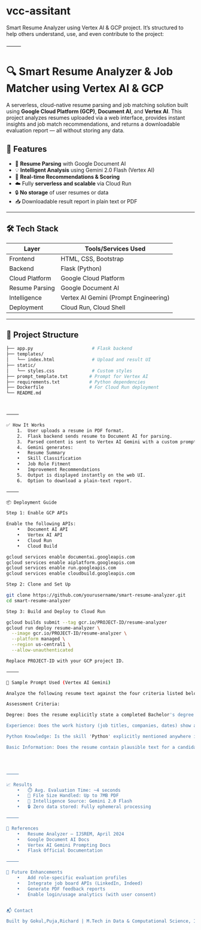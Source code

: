 # vcc-assitant
 Smart Resume Analyzer using Vertex AI & GCP project. It’s structured to help others understand, use, and even contribute to the project:

⸻



# 🔍 Smart Resume Analyzer & Job Matcher using Vertex AI & GCP

A serverless, cloud-native resume parsing and job matching solution built using **Google Cloud Platform (GCP)**, **Document AI**, and **Vertex AI**. This project analyzes resumes uploaded via a web interface, provides instant insights and job match recommendations, and returns a downloadable evaluation report — all without storing any data.



## 📌 Features

- 🧾 **Resume Parsing** with Google Document AI
- 💡 **Intelligent Analysis** using Gemini 2.0 Flash (Vertex AI)
- 📄 **Real-time Recommendations & Scoring**
- ☁️ Fully **serverless and scalable** via Cloud Run
- 🔒 **No storage** of user resumes or data
- 📥 Downloadable result report in plain text or PDF

---

## 🛠️ Tech Stack

| Layer            | Tools/Services Used                                |
|------------------|----------------------------------------------------|
| Frontend         | HTML, CSS, Bootstrap                               |
| Backend          | Flask (Python)                                     |
| Cloud Platform   | Google Cloud Platform                              |
| Resume Parsing   | Google Document AI                                 |
| Intelligence     | Vertex AI Gemini (Prompt Engineering)              |
| Deployment       | Cloud Run, Cloud Shell                             |

---

## 📂 Project Structure

```bash
├── app.py                      # Flask backend
├── templates/
│   └── index.html              # Upload and result UI
├── static/
│   └── styles.css              # Custom styles
├── prompt_template.txt        # Prompt for Vertex AI
├── requirements.txt           # Python dependencies
├── Dockerfile                 # For Cloud Run deployment
└── README.md



⸻

✅ How It Works
	1.	User uploads a resume in PDF format.
	2.	Flask backend sends resume to Document AI for parsing.
	3.	Parsed content is sent to Vertex AI Gemini with a custom prompt.
	4.	Gemini generates:
	•	Resume Summary
	•	Skill Classification
	•	Job Role Fitment
	•	Improvement Recommendations
	5.	Output is displayed instantly on the web UI.
	6.	Option to download a plain-text report.

⸻

📦 Deployment Guide

Step 1: Enable GCP APIs

Enable the following APIs:
	•	Document AI API
	•	Vertex AI API
	•	Cloud Run
	•	Cloud Build

gcloud services enable documentai.googleapis.com
gcloud services enable aiplatform.googleapis.com
gcloud services enable run.googleapis.com
gcloud services enable cloudbuild.googleapis.com

Step 2: Clone and Set Up

git clone https://github.com/yourusername/smart-resume-analyzer.git
cd smart-resume-analyzer

Step 3: Build and Deploy to Cloud Run

gcloud builds submit --tag gcr.io/PROJECT-ID/resume-analyzer
gcloud run deploy resume-analyzer \
  --image gcr.io/PROJECT-ID/resume-analyzer \
  --platform managed \
  --region us-central1 \
  --allow-unauthenticated

Replace PROJECT-ID with your GCP project ID.

⸻

🧪 Sample Prompt Used (Vertex AI Gemini)

Analyze the following resume text against the four criteria listed below, ensuring your assessment language is professional and avoids informal abbreviations or slang. Strictly adhere to the specified output structure, placing each element on a separate line. Use the example output provided below as a guide for formatting.

Assessment Criteria:

Degree: Does the resume explicitly state a completed Bachelor's degree (B.E, B.Tech, Bsc, BCA)in 'Computer Science'

Experience: Does the work history (job titles, companies, dates) show a total professional work experience of at least 2 years? Calculate the duration based only on the start/end dates provided for roles listed after any mentioned university graduation date (if available).

Python Knowledge: Is the skill 'Python' explicitly mentioned anywhere in the resume (e.g., in a 'Skills' section or within job descriptions)?

Basic Information: Does the resume contain plausible text for a candidate name, an email address (containing '@' and '.'), and a phone number (sequence of digits, possibly with hyphens or parentheses)?




⸻

📈 Results
	•	⏱️ Avg. Evaluation Time: ~4 seconds
	•	📂 File Size Handled: Up to 7MB PDF
	•	🧠 Intelligence Source: Gemini 2.0 Flash
	•	🔒 Zero data stored: Fully ephemeral processing

⸻

🧾 References
	•	Resume Analyzer – IJSREM, April 2024
	•	Google Document AI Docs
	•	Vertex AI Gemini Prompting Docs
	•	Flask Official Documentation

⸻

🎯 Future Enhancements
	•	Add role-specific evaluation profiles
	•	Integrate job board APIs (LinkedIn, Indeed)
	•	Generate PDF feedback reports
	•	Enable login/usage analytics (with user consent)


📬 Contact

Built by Gokul,Puja,Richard | M.Tech in Data & Computational Science, IIT Jodhpur



